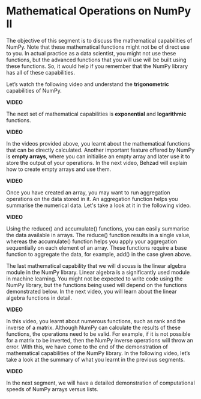 # Mathematical Operations on NumPy II

The objective of this segment is to discuss the mathematical capabilities of NumPy. Note that these mathematical functions might not be of direct use to you. In actual practice as a data scientist, you might not use these functions, but the advanced functions that you will use will be built using these functions. So, it would help if you remember that the NumPy library has all of these capabilities. 

Let’s watch the following video and understand the **trigonometric** capabilities of NumPy.

**VIDEO**

The next set of mathematical capabilities is **exponential** and **logarithmic** functions.

**VIDEO**

In the videos provided above, you learnt about the mathematical functions that can be directly calculated. Another important feature offered by NumPy is **empty arrays**, where you can initialise an empty array and later use it to store the output of your operations. In the next video, Behzad will explain how to create empty arrays and use them.

**VIDEO**

Once you have created an array, you may want to run aggregation operations on the data stored in it. An aggregation function helps you summarise the numerical data. Let's take a look at it in the following video.

**VIDEO**

Using the reduce() and accumulate() functions, you can easily summarise the data available in arrays. The reduce() function results in a single value, whereas the accumulate() function helps you apply your aggregation sequentially on each element of an array. These functions require a base function to aggregate the data, for example, add() in the case given above.

The last mathematical capability that we will discuss is the linear algebra module in the NumPy library. Linear algebra is a significantly used module in machine learning. You might not be expected to write code using the NumPy library, but the functions being used will depend on the functions demonstrated below. In the next video, you will learn about the linear algebra functions in detail.

**VIDEO**

In this video, you learnt about numerous functions, such as rank and the inverse of a matrix. Although NumPy can calculate the results of these functions, the operations need to be valid. For example, if it is not possible for a matrix to be inverted, then the NumPy inverse operations will throw an error. With this, we have come to the end of the demonstration of mathematical capabilities of the NumPy library. In the following video, let’s take a look at the summary of what you learnt in the previous segments.

**VIDEO**

In the next segment, we will have a detailed demonstration of computational speeds of NumPy arrays versus lists.
